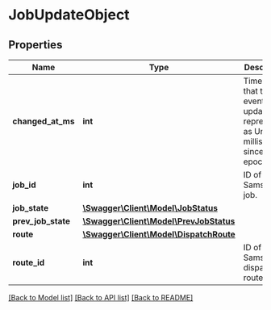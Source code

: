 # JobUpdateObject

## Properties
Name | Type | Description | Notes
------------ | ------------- | ------------- | -------------
**changed_at_ms** | **int** | Timestamp that this event was updated, represented as Unix milliseconds since epoch. | [optional] 
**job_id** | **int** | ID of the Samsara job. | [optional] 
**job_state** | [**\Swagger\Client\Model\JobStatus**](JobStatus.md) |  | [optional] 
**prev_job_state** | [**\Swagger\Client\Model\PrevJobStatus**](PrevJobStatus.md) |  | [optional] 
**route** | [**\Swagger\Client\Model\DispatchRoute**](DispatchRoute.md) |  | [optional] 
**route_id** | **int** | ID of the Samsara dispatch route. | [optional] 

[[Back to Model list]](../README.md#documentation-for-models) [[Back to API list]](../README.md#documentation-for-api-endpoints) [[Back to README]](../README.md)


